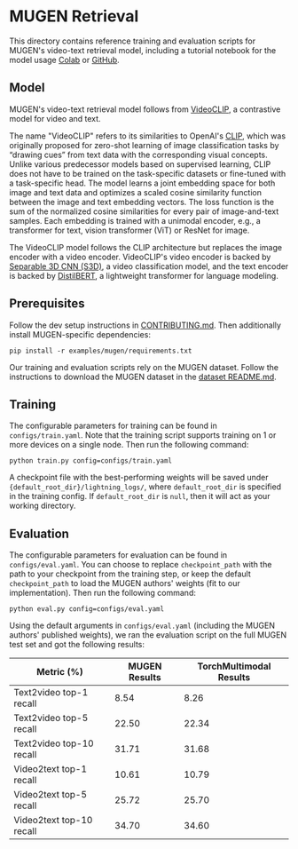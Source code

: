# MUGEN Retrieval

This directory contains reference training and evaluation scripts for MUGEN's video-text retrieval model, including a tutorial notebook for the model usage [Colab](https://colab.research.google.com/drive/1gZfz1jsy79CNCK9t2_r43yt3z7v-w4HS?usp=sharing) or [GitHub](https://github.com/facebookresearch/multimodal/blob/main/examples/mugen/retrieval/tutorial.ipynb).

## Model
MUGEN's video-text retrieval model follows from [VideoCLIP](https://arxiv.org/abs/2109.14084), a contrastive model for video and text.

The name "VideoCLIP" refers to its similarities to OpenAI's [CLIP](https://arxiv.org/abs/2103.00020), which was originally proposed for zero-shot learning of image classification tasks by “drawing cues” from text data with the corresponding visual concepts. Unlike various predecessor models based on supervised learning, CLIP does not have to be trained on the task-specific datasets or fine-tuned with a task-specific head. The model learns a joint embedding space for both image and text data and optimizes a scaled cosine similarity function between the image and text embedding vectors. The loss function is the sum of the normalized cosine similarities for every pair of image-and-text samples. Each embedding is trained with a unimodal encoder, e.g., a transformer for text, vision transformer (ViT) or ResNet for image.

The VideoCLIP model follows the CLIP architecture but replaces the image encoder with a video encoder. VideoCLIP's video encoder is backed by [Separable 3D CNN (S3D)](https://arxiv.org/abs/1712.04851), a video classification model, and the text encoder is backed by [DistilBERT](https://arxiv.org/abs/1910.01108), a lightweight transformer for language modeling.

## Prerequisites
Follow the dev setup instructions in [CONTRIBUTING.md](https://github.com/facebookresearch/multimodal/blob/main/CONTRIBUTING.md). Then additionally install MUGEN-specific dependencies:
```
pip install -r examples/mugen/requirements.txt
```
Our training and evaluation scripts rely on the MUGEN dataset. Follow the instructions to download the MUGEN dataset in the [dataset README.md](https://github.com/facebookresearch/multimodal/blob/main/examples/mugen/data/README.md).

## Training
The configurable parameters for training can be found in `configs/train.yaml`. Note that the training script supports training on 1 or more devices on a single node. Then run the following command:
```
python train.py config=configs/train.yaml
```
A checkpoint file with the best-performing weights will be saved under `{default_root_dir}/lightning_logs/`, where `default_root_dir` is specified in the training config. If `default_root_dir` is `null`, then it will act as your working directory.

## Evaluation
The configurable parameters for evaluation can be found in `configs/eval.yaml`. You can choose to replace `checkpoint_path` with the path to your checkpoint from the training step, or keep the default `checkpoint_path` to load the MUGEN authors' weights (fit to our implementation). Then run the following command:
```
python eval.py config=configs/eval.yaml
```

Using the default arguments in `configs/eval.yaml` (including the MUGEN authors' published weights), we ran the evaluation script on the full MUGEN test set and got the following results:

| Metric (%)                | MUGEN Results | TorchMultimodal Results   |
| -----------               | -----------   | -----------               |
| Text2video top-1 recall   | 8.54          | 8.26                      |
| Text2video top-5 recall   | 22.50         | 22.34                     |
| Text2video top-10 recall  | 31.71         | 31.68                     |
| Video2text top-1 recall   | 10.61         | 10.79                     |
| Video2text top-5 recall   | 25.72         | 25.70                     |
| Video2text top-10 recall  | 34.70         | 34.60                     |
